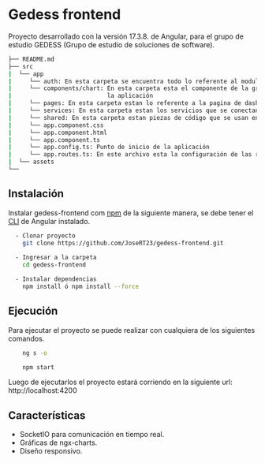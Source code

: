 
# Gedess frontend

Proyecto desarrollado con la versión 17.3.8. de Angular, para el grupo de estudio GEDESS (Grupo de estudio de soluciones de software).

```bash
├── README.md
├── src
|  └── app
|     └── auth: En esta carpeta se encuentra todo lo referente al modulo de autenticación
|     └── components/chart: En esta carpeta esta el componente de la grafica que se usa en 
|                           la aplicación
|     └── pages: En esta carpeta estan lo referente a la pagina de dashboard y historico
|     └── services: En esta carpeta estan los servicios que se conectan con la API
|     └── shared: En esta carpeta estan piezas de código que se usan en toda la aplicación
|     └── app.component.css
|     └── app.component.html
|     └── app.component.ts
|     └── app.config.ts: Punto de inicio de la aplicación
|     └── app.routes.ts: En este archivo esta la configuración de las rutas de la app
|  └── assets
└── 
```

## Instalación

Instalar gedess-frontend com [npm](https://www.npmjs.com/) de la siguiente manera,
se debe tener el [CLI](https://v17.angular.io/cli) de Angular instalado.

```bash
  - Clonar proyecto
    git clone https://github.com/JoseRT23/gedess-frontend.git
  
  - Ingresar a la carpeta
    cd gedess-frontend

  - Instalar dependencias
    npm install ó npm install --force 
```

## Ejecución

Para ejecutar el proyecto se puede realizar con cualquiera de los siguientes comandos.

```bash
    ng s -o

    npm start
```

Luego de ejecutarlos el proyecto estará corriendo en la siguiente url: http://localhost:4200
## Características

- SocketIO para comunicación en tiempo real.
- Gráficas de ngx-charts.
- Diseño responsivo.


